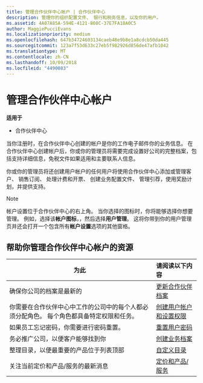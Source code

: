 ```yaml
---
title: 管理合作伙伴中心帐户 | 合作伙伴中心
description: 管理你的组织配置文件、 银行和税务信息，以及你的用户。
ms.assetid: 4A07A85A-594E-4121-808C-37E7FA18A0C5
author: MaggiePucciEvans
ms.localizationpriority: medium
ms.openlocfilehash: 647b34724603134caeb48e9b8e1a8cdcb50da445
ms.sourcegitcommit: 123a7f53d633c27eb5f982926d856de47afb1042
ms.translationtype: MT
ms.contentlocale: zh-CN
ms.lasthandoff: 10/09/2018
ms.locfileid: "4490083"
---
```

# <a name="manage-your-partner-center-account"></a>管理合作伙伴中心帐户

**适用于**

-  合作伙伴中心

当你注册时，在合作伙伴中心创建的帐户是你的工作电子邮件你的业务信息。 在合作伙伴中心创建帐户后，你或你的管理员将需要完成设置好公司的完整档案，包括支持详细信息，免税文件如果适用和主要联系人信息。 

你或你的管理员将还创建用户帐户的任何用户将使用合作伙伴中心添加或管理客户、 销售订阅、 处理计费和开票、 创建业务配置文件、 管理引荐，使用奖励计划，并提供支持。

>[!NOTE]
>帐户设置位于合作伙伴中心的右上角。 当你选择的图标时，你将能够选择你想要管理。 例如，选择该**帐户图标**，，然后选择**用户管理**。 这将你带到你的用户管理页并还会打开一个包含所有**帐户设置**选项的其他窗格。


## <a name="resources-to-help-you-manage-your-partner-center-account"></a>帮助你管理合作伙伴中心帐户的资源

|**为此**   |**请阅读以下内容**   |
|-----------------------|:-----------------------|
|确保你公司的档案是最新的   |[更新合作伙伴档案](update-your-partner-profile.md)|
|你需要在合作伙伴中心中工作的公司中的每个人都必须分配角色。 每个角色都具备特定权限和任务。|[创建用户帐户和设置权限](create-user-accounts-and-set-permissions.md)|
|如果员工忘记密码，你需要进行密码重置。  |[重置用户密码](reset-a-user-password.md)|
|务必推广公司，以便客户能够找到你   |[创建业务档案](create-a-marketing-profile.md)|
|整理目录，以便最重要的产品位于列表顶部   |[自定义目录](customize-the-catalog.md)|
|关注当前定价和产品/服务的最新消息   |[定价和产品/服务](pricing-and-offers.md)|













 

 



